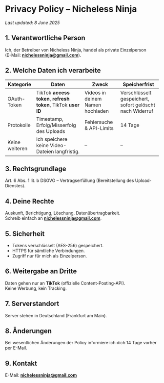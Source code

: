 # Privacy Policy – Nicheless Ninja

_Last updated: 8 June 2025_

## 1. Verantwortliche Person
Ich, der Betreiber von Nicheless Ninja, handel als private Einzelperson  
(E-Mail: **nichelessninja@gmail.com**).

## 2. Welche Daten ich verarbeite
| Kategorie | Daten | Zweck | Speicherfrist |
|-----------|-------|-------|---------------|
| OAuth-Token | TikTok **access token**, **refresh token**, TikTok **user ID** | Videos in deinem Namen hochladen | Verschlüsselt gespeichert, sofort gelöscht nach Widerruf |
| Protokolle | Timestamp, Erfolg/Misserfolg des Uploads | Fehlersuche & API-Limits | 14 Tage |
| Keine weiteren | Ich speichere keine Video-Dateien langfristig. | – | – |

## 3. Rechtsgrundlage
Art. 6 Abs. 1 lit. b DSGVO – Vertragserfüllung (Bereitstellung des Upload-Dienstes).

## 4. Deine Rechte
Auskunft, Berichtigung, Löschung, Datenübertragbarkeit.  
Schreib einfach an **nichelessninja@gmail.com**.

## 5. Sicherheit
* Tokens verschlüsselt (AES-256) gespeichert.  
* HTTPS für sämtliche Verbindungen.  
* Zugriff nur für mich als Einzelperson.

## 6. Weitergabe an Dritte
Daten gehen nur an **TikTok** (offizielle Content-Posting-API).  
Keine Werbung, kein Tracking.

## 7. Serverstandort
Server stehen in Deutschland (Frankfurt am Main).

## 8. Änderungen
Bei wesentlichen Änderungen der Policy informiere ich dich 14 Tage vorher per E-Mail.

## 9. Kontakt
E-Mail: **nichelessninja@gmail.com**
